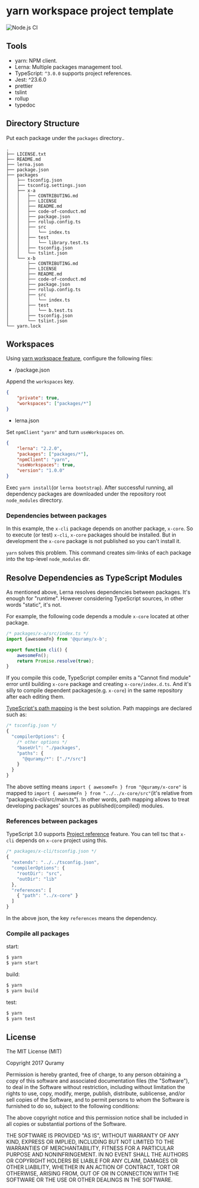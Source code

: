# yarn workspace project template

![Node.js CI](https://github.com/JimYan/load-balancer/workflows/Node.js%20CI/badge.svg)

## Tools

-   yarn: NPM client.
-   Lerna: Multiple packages management tool.
-   TypeScript: `^3.0.0` supports project references.
-   Jest: ^23.6.0
-   prettier
-   tslint
-   rollup
-   typedoc

## Directory Structure

Put each package under the `packages` directory..

```
.
├── LICENSE.txt
├── README.md
├── lerna.json
├── package.json
├── packages
│   ├── tsconfig.json
│   ├── tsconfig.settings.json
│   ├── x-a
│   │   ├── CONTRIBUTING.md
│   │   ├── LICENSE
│   │   ├── README.md
│   │   ├── code-of-conduct.md
│   │   ├── package.json
│   │   ├── rollup.config.ts
│   │   ├── src
│   │   │   └── index.ts
│   │   ├── test
│   │   │   └── library.test.ts
│   │   ├── tsconfig.json
│   │   └── tslint.json
│   └── x-b
│       ├── CONTRIBUTING.md
│       ├── LICENSE
│       ├── README.md
│       ├── code-of-conduct.md
│       ├── package.json
│       ├── rollup.config.ts
│       ├── src
│       │   └── index.ts
│       ├── test
│       │   └── b.test.ts
│       ├── tsconfig.json
│       └── tslint.json
└── yarn.lock
```

## Workspaces

Using [yarn workspace feature](https://yarnpkg.com/en/docs/workspaces), configure the following files:

-   /package.json

Append the `workspaces` key.

```json
{
    "private": true,
    "workspaces": ["packages/*"]
}
```

-   lerna.json

Set `npmClient` `"yarn"` and turn `useWorkspaces` on.

```json
{
    "lerna": "2.2.0",
    "packages": ["packages/*"],
    "npmClient": "yarn",
    "useWorkspaces": true,
    "version": "1.0.0"
}
```

Exec `yarn install`(or `lerna bootstrap`). After successful running, all dependency packages are downloaded under the repository root `node_modules` directory.

### Dependencies between packages

In this example, the `x-cli` package depends on another package, `x-core`. So to execute (or test) `x-cli`, `x-core` packages should be installed.
But in development the `x-core` package is not published so you can't install it.

`yarn` solves this problem. This command creates sim-links of each package into the top-level `node_modules` dir.

## Resolve Dependencies as TypeScript Modules

As mentioned above, Lerna resolves dependencies between packages. It's enough for "runtime". However considering TypeScript sources, in other words "static", it's not.

For example, the following code depends a module `x-core` located at other package.

```ts
/* packages/x-a/src/index.ts */
import {awesomeFn} from '@quramy/x-b';

export function cli() {
    awesomeFn();
    return Promise.resolve(true);
}
```

If you compile this code, TypeScript compiler emits a "Cannot find module" error until building `x-core` package and creating `x-core/index.d.ts`. And it's silly to compile dependent packages(e.g. `x-core`) in the same repository after each editing them.

[TypeScript's path mapping](https://www.typescriptlang.org/docs/handbook/module-resolution.html#path-mapping) is the best solution. Path mappings are declared such as:

```js
/* tsconfig.json */
{
  "compilerOptions": {
    /* other options */
    "baseUrl": "./packages",
    "paths": {
      "@quramy/*": ["./*/src"]
    }
  }
}
```

The above setting means `import { awesomeFn } from "@quramy/x-core"` is mapped to `import { awesomeFn } from "../../x-core/src"`(it's relative from "packages/x-cli/src/main.ts"). In other words, path mapping allows to treat developing packages' sources as published(compiled) modules.

### References between packages

TypeScript 3.0 supports [Project reference](https://www.typescriptlang.org/docs/handbook/project-references.html) feature. You can tell tsc that `x-cli` depends on `x-core` project using this.

```js
/* packages/x-cli/tsconfig.json */
{
  "extends": "../../tsconfig.json",
  "compilerOptions": {
    "rootDir": "src",
    "outDir": "lib"
  },
  "references": [
    { "path": "../x-core" }
  ]
}
```

In the above json, the key `references` means the dependency.

### Compile all packages

start:

```sh
$ yarn
$ yarn start
```

build:

```sh
$ yarn
$ yarn build
```

test:

```sh
$ yarn
$ yarn test
```

## License

The MIT License (MIT)

Copyright 2017 Quramy

Permission is hereby granted, free of charge, to any person obtaining a copy of this software and associated documentation files (the "Software"), to deal in the Software without restriction, including without limitation the rights to use, copy, modify, merge, publish, distribute, sublicense, and/or sell copies of the Software, and to permit persons to whom the Software is furnished to do so, subject to the following conditions:

The above copyright notice and this permission notice shall be included in all copies or substantial portions of the Software.

THE SOFTWARE IS PROVIDED "AS IS", WITHOUT WARRANTY OF ANY KIND, EXPRESS OR IMPLIED, INCLUDING BUT NOT LIMITED TO THE WARRANTIES OF MERCHANTABILITY, FITNESS FOR A PARTICULAR PURPOSE AND NONINFRINGEMENT. IN NO EVENT SHALL THE AUTHORS OR COPYRIGHT HOLDERS BE LIABLE FOR ANY CLAIM, DAMAGES OR OTHER LIABILITY, WHETHER IN AN ACTION OF CONTRACT, TORT OR OTHERWISE, ARISING FROM, OUT OF OR IN CONNECTION WITH THE SOFTWARE OR THE USE OR OTHER DEALINGS IN THE SOFTWARE.
